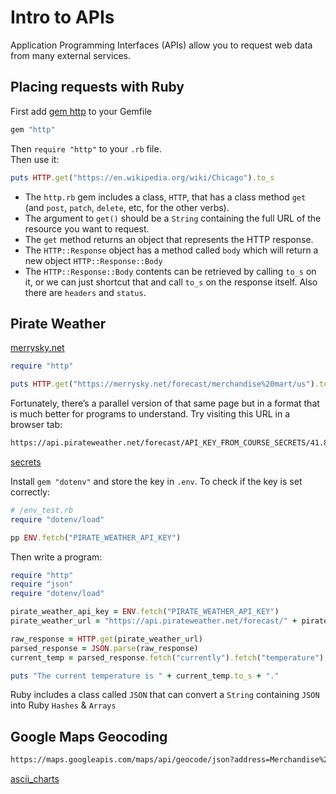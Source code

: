 # Intro to APIs

Application Programming Interfaces (APIs) allow you to request web data from many external services. 

## Placing requests with Ruby

First add [gem http](https://github.com/httprb/http) to your Gemfile

```ruby
gem "http"
```

Then `require "http"` to your `.rb` file.  
Then use it: 
```ruby
puts HTTP.get("https://en.wikipedia.org/wiki/Chicago").to_s
```
- The `http.rb` gem includes a class, `HTTP`, that has a class method `get` (and `post`, `patch`, `delete`, etc, for the other verbs).
- The argument to `get()` should be a `String` containing the full URL of the resource you want to request.    
- The `get` method returns an object that represents the HTTP response.    
- The `HTTP::Response` object has a method called `body` which will return a new object `HTTP::Response::Body`
- The `HTTP::Response::Body` contents can be retrieved by calling `to_s` on it, or we can just shortcut that and call `to_s` on the response itself. Also there are `headers` and `status`.

## Pirate Weather

[merrysky.net](https://merrysky.net/forecast/merchandise%20mart/us)

```ruby
require "http"

puts HTTP.get("https://merrysky.net/forecast/merchandise%20mart/us").to_s
```

Fortunately, there’s a parallel version of that same page but in a format that is much better for programs to understand. Try visiting this URL in a browser tab:

```html
https://api.pirateweather.net/forecast/API_KEY_FROM_COURSE_SECRETS/41.8887,-87.6355
```
[secrets](https://learn.firstdraft.com/runs/76/learner/secrets)

Install `gem "dotenv"` and store the key in `.env`. To check if the key is set correctly:
```ruby
# /env_test.rb
require "dotenv/load"

pp ENV.fetch("PIRATE_WEATHER_API_KEY")
```
Then write a program:

```ruby
require "http"
require "json"
require "dotenv/load"

pirate_weather_api_key = ENV.fetch("PIRATE_WEATHER_API_KEY")
pirate_weather_url = "https://api.pirateweather.net/forecast/" + pirate_weather_api_key + "/41.8887,-87.6355"

raw_response = HTTP.get(pirate_weather_url)
parsed_response = JSON.parse(raw_response)
current_temp = parsed_response.fetch("currently").fetch("temperature")

puts "The current temperature is " + current_temp.to_s + "."
```
Ruby includes a class called `JSON` that can convert a `String` containing `JSON` into Ruby `Hashes` & `Arrays`

## Google Maps Geocoding

```html
https://maps.googleapis.com/maps/api/geocode/json?address=Merchandise%20Mart%20Chicago&key=API_KEY_FROM_COURSE_SECRETS
```

[ascii_charts](https://github.com/benlund/ascii_charts)